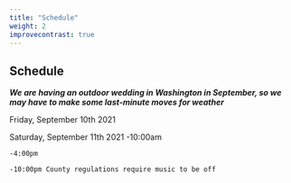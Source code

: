 ```yaml
---
title: "Schedule"
weight: 2
improvecontrast: true
---
```


## Schedule

***We are having an outdoor wedding in Washington in September, so we may have to make some last-minute moves for weather***

Friday, September 10th 2021

Saturday, September 11th 2021
    -10:00am

    -4:00pm

    -10:00pm County regulations require music to be off

